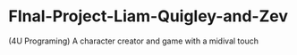 # FInal-Project-Liam-Quigley-and-Zev
(4U Programing) A character creator and game with a midival touch 
